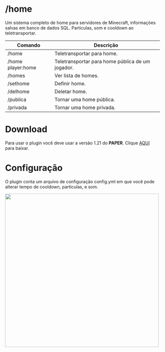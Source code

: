 # /home

Um sistema completo de home para servidores de Minecraft, informações salvas em banco de dados SQL. Particulas, som e cooldown ao teletransportar.

| Comando  | Descrição |
| ------------- | ------------- |
| /home  | Teletransportar para home.  |
| /home player:home | Teletransportar para home pública de um jogador.  |
| /homes  | Ver lista de homes.  |
| /sethome  | Definir home.  |
| /delhome  | Deletar home.  |
| /publica  | Tornar uma home pública.  |
| /privada  | Tornar uma home privada.  |

# Download
Para usar o plugin você deve usar a versão 1.21 do <strong>PAPER</strong>. Clique <a target="_blank" href="https://github.com/Carlaumx/home/releases/tag/Home">AQUI</a> para baixar.

# Configuração
O plugin conta um arquivo de configuração config.yml em que você pode alterar tempo de cooldown, partículas, e som.

<img width="500px" src="https://i.imgur.com/cRLiRD6.png"/>
